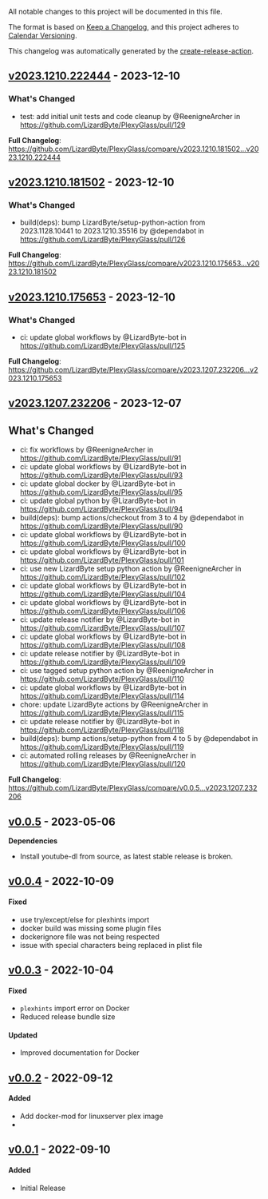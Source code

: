 <!-- # Changelog -->

All notable changes to this project will be documented in this file.

The format is based on [Keep a Changelog](https://keepachangelog.com/en/1.0.0/),
and this project adheres to [Calendar Versioning](https://calver.org/).

This changelog was automatically generated by the
[create-release-action](https://github.com/LizardByte/create-release-action).

## [v2023.1210.222444] - 2023-12-10

### What's Changed
* test: add initial unit tests and code cleanup by @ReenigneArcher in https://github.com/LizardByte/PlexyGlass/pull/129


**Full Changelog**: https://github.com/LizardByte/PlexyGlass/compare/v2023.1210.181502...v2023.1210.222444

## [v2023.1210.181502] - 2023-12-10

### What's Changed
* build(deps): bump LizardByte/setup-python-action from 2023.1128.10441 to 2023.1210.35516 by @dependabot in https://github.com/LizardByte/PlexyGlass/pull/126


**Full Changelog**: https://github.com/LizardByte/PlexyGlass/compare/v2023.1210.175653...v2023.1210.181502

## [v2023.1210.175653] - 2023-12-10

### What's Changed
* ci: update global workflows by @LizardByte-bot in https://github.com/LizardByte/PlexyGlass/pull/125


**Full Changelog**: https://github.com/LizardByte/PlexyGlass/compare/v2023.1207.232206...v2023.1210.175653

## [v2023.1207.232206] - 2023-12-07

## What's Changed
* ci: fix workflows by @ReenigneArcher in https://github.com/LizardByte/PlexyGlass/pull/91
* ci: update global workflows by @LizardByte-bot in https://github.com/LizardByte/PlexyGlass/pull/93
* ci: update global docker by @LizardByte-bot in https://github.com/LizardByte/PlexyGlass/pull/95
* ci: update global python by @LizardByte-bot in https://github.com/LizardByte/PlexyGlass/pull/94
* build(deps): bump actions/checkout from 3 to 4 by @dependabot in https://github.com/LizardByte/PlexyGlass/pull/90
* ci: update global workflows by @LizardByte-bot in https://github.com/LizardByte/PlexyGlass/pull/100
* ci: update global workflows by @LizardByte-bot in https://github.com/LizardByte/PlexyGlass/pull/101
* ci: use new LizardByte setup python action by @ReenigneArcher in https://github.com/LizardByte/PlexyGlass/pull/102
* ci: update global workflows by @LizardByte-bot in https://github.com/LizardByte/PlexyGlass/pull/104
* ci: update global workflows by @LizardByte-bot in https://github.com/LizardByte/PlexyGlass/pull/106
* ci: update release notifier by @LizardByte-bot in https://github.com/LizardByte/PlexyGlass/pull/107
* ci: update global workflows by @LizardByte-bot in https://github.com/LizardByte/PlexyGlass/pull/108
* ci: update release notifier by @LizardByte-bot in https://github.com/LizardByte/PlexyGlass/pull/109
* ci: use tagged setup python action by @ReenigneArcher in https://github.com/LizardByte/PlexyGlass/pull/110
* ci: update global workflows by @LizardByte-bot in https://github.com/LizardByte/PlexyGlass/pull/114
* chore: update LizardByte actions by @ReenigneArcher in https://github.com/LizardByte/PlexyGlass/pull/115
* ci: update release notifier by @LizardByte-bot in https://github.com/LizardByte/PlexyGlass/pull/118
* build(deps): bump actions/setup-python from 4 to 5 by @dependabot in https://github.com/LizardByte/PlexyGlass/pull/119
* ci: automated rolling releases by @ReenigneArcher in https://github.com/LizardByte/PlexyGlass/pull/120


**Full Changelog**: https://github.com/LizardByte/PlexyGlass/compare/v0.0.5...v2023.1207.232206

## [v0.0.5] - 2023-05-06

**Dependencies**
- Install youtube-dl from source, as latest stable release is broken.

## [v0.0.4] - 2022-10-09

#### Fixed
- use try/except/else for plexhints import
- docker build was missing some plugin files
- dockerignore file was not being respected
- issue with special characters being replaced in plist file

## [v0.0.3] - 2022-10-04

#### Fixed
- `plexhints` import error on Docker
- Reduced release bundle size
#### Updated
- Improved documentation for Docker

## [v0.0.2] - 2022-09-12

#### Added
- Add docker-mod for linuxserver plex image
-

## [v0.0.1] - 2022-09-10

#### Added
- Initial Release

[v2023.1210.222444]: https://github.com/LizardByte/PlexyGlass/releases/tag/v2023.1210.222444
[v2023.1210.181502]: https://github.com/LizardByte/PlexyGlass/releases/tag/v2023.1210.181502
[v2023.1210.175653]: https://github.com/LizardByte/PlexyGlass/releases/tag/v2023.1210.175653
[v2023.1207.232206]: https://github.com/LizardByte/PlexyGlass/releases/tag/v2023.1207.232206
[v0.0.5]: https://github.com/LizardByte/PlexyGlass/releases/tag/v0.0.5
[v0.0.4]: https://github.com/LizardByte/PlexyGlass/releases/tag/v0.0.4
[v0.0.3]: https://github.com/LizardByte/PlexyGlass/releases/tag/v0.0.3
[v0.0.2]: https://github.com/LizardByte/PlexyGlass/releases/tag/v0.0.2
[v0.0.1]: https://github.com/LizardByte/PlexyGlass/releases/tag/v0.0.1
